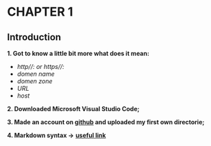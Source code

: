 # CHAPTER 1 

## Introduction 

**1. Got to know a little bit more what does it mean:**
+ *http//: or https//:*
+ *domen name*
+ *domen zone*
+ *URL*
+ *host*

**2. Downloaded Microsoft Visual Studio Code;**

**3. Made an account on [github](https://github.com/kopakonan) and uploaded my first own directorie;**

**4. Markdown syntax ->**
**[useful link](https://learnxinyminutes.com/docs/ru-ru/markdown-ru/#horizontal-rule)**
